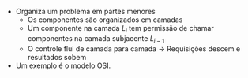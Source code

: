 - Organiza um problema em partes menores
	- Os componentes são organizados em camadas
	- Um componente na camada $L_{i}$ tem permissão de chamar componentes na camada subjacente $L_{i-1}$
	- O controle flui de camada para camada -> Requisições descem e resultados sobem
- Um exemplo é o modelo OSI.